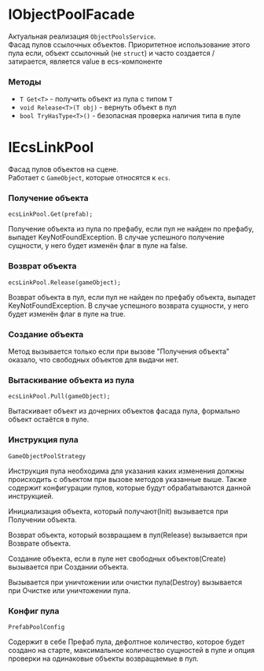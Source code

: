 # IObjectPoolFacade

Актуальная реализация `ObjectPoolsService`.  
Фасад пулов ссылочных объектов. Приоритетное использование этого пула если, объект ссылочный (не `struct`) и часто создается / затирается, является value в ecs-компоненте

### Методы

-   `T Get<T>` - получить объект из пула с типом `T`
-   `void Release<T>(T obj)` - вернуть объект в пул
-   `bool TryHasType<T>()` - безопасная проверка наличия типа в пуле

# IEcsLinkPool

Фасад пулов объектов на сцене.  
Работает с `GameObject`, которые относятся к `ecs`.

### Получение объекта

```
ecsLinkPool.Get(prefab);
```

Получение объекта из пула по префабу, если пул не найден по префабу, выпадет KeyNotFoundException. В случае успешного получение сущности, у него будет изменён флаг в пуле на false.

### Возврат объекта

```
ecsLinkPool.Release(gameObject);
```

Возврат объекта в пул, если пул не найден по префабу объекта, выпадет KeyNotFoundException. В случае успешного возврата сущности, у него будет изменён флаг в пуле на true.

### Создание объекта

Метод вызывается только если при вызове "Получения объекта" оказало, что свободных объектов для выдачи нет.

### Вытаскивание объекта из пула

```
ecsLinkPool.Pull(gameObject);
```

Вытаскивает объект из дочерних объектов фасада пула, формально объект остаётся в пуле.

### Инструкция пула

```
GameObjectPoolStrategy
```

Инструкция пула необходима для указания каких изменения должны происходить с объектом при вызове методов указанные выше. Также содержит конфигурации пулов, которые будут обрабатываются данной инструкцией.

Инициализация объекта, который получают(Init) вызывается при Получении объекта.

Возврат объекта, который возвращаем в пул(Release) вызывается при Возврате объекта.

Создание объекта, если в пуле нет свободных объектов(Create) вызывается при Создании объекта.

Вызывается при уничтожении или очистки пула(Destroy) вызывается при Очистке или уничтожении пула.

### Конфиг пула

```
PrefabPoolConfig
```

Содержит в себе Префаб пула, дефолтное количество, которое будет создано на старте, максимальное количество сущностей в пуле и опция проверки на одинаковые объекты возвращаемые в пул.
